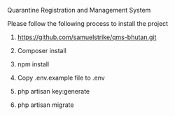 Quarantine Registration and Management System

Please follow the following process to install the project

1. https://github.com/samuelstrike/qms-bhutan.git

2. Composer install

3. npm install

4. Copy .env.example file to .env

5. php artisan key:generate

6. php artisan migrate


